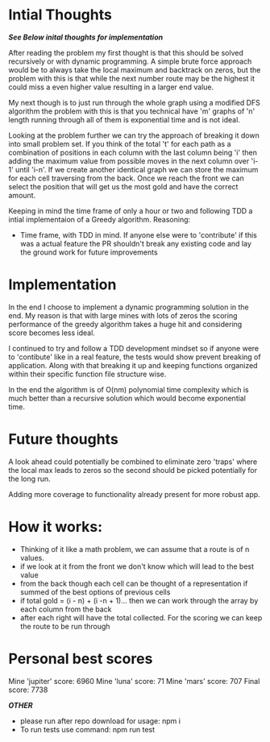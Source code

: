 # Intial Thoughts

***See Below inital thoughts for implementation***

After reading the problem my first thought is that this should be solved recursively or with dynamic programming. A simple brute force approach would be to always take the local maximum and backtrack on zeros, but the problem with this is that while the next number route may be the highest it could miss a even higher value resulting in a larger end value.

My next though is to just run through the whole graph using a modified DFS algorithm the problem with this is that you technical have 'm' graphs of 'n' length running through all of them is exponential time and is not ideal.

Looking at the problem further we can try the approach of breaking it down into small problem set. If you think of the total 't' for each path as a combination of positions in each column with the last column being 'i' then adding the maximum value from possible moves in the next column over 'i-1' until 'i-n'. If we create another identical graph we can store the maximum for each cell traversing from the back. Once we reach the front we can select the position that will get us the most gold and have the correct amount.

Keeping in mind the time frame of only a hour or two and following TDD a intial implementaion of a Greedy algorithm. Reasoning:

- Time frame, with TDD in mind. If anyone else were to 'contribute' if this was a actual feature the PR shouldn't break any existing code and lay the ground work for future improvements

# Implementation

In the end I choose to implement a dynamic programming solution in the end. My reason is that with large mines with lots of zeros the scoring performance of the greedy algorithm takes a huge hit and considering score becomes less ideal. 

I continued to try and follow a TDD development mindset so if anyone were to 'contibute' like in a real feature, the tests would show prevent breaking of application. Along with that breaking it up and keeping functions organized within their specific function file structure wise.

In the end the algorithm is of O(nm) polynomial time complexity which is much better than a recursive solution which would become exponential time.

# Future thoughts

A look ahead could potentially be combined to eliminate zero 'traps' where the local max leads to zeros so the second should be picked potentially for the long run.

Adding more coverage to functionality already present for more robust app.

# How it works:

- Thinking of it like a math problem, we can assume that a route is of n values. 
- if we look at it from the front we don't know which will lead to the best value
- from the back though each cell can be thought of a representation if summed of the best options of previous cells
- if total gold = (i - n) + (i -n + 1)... then we can work through the array by each column from the back
- after each right will have the total collected. For the scoring we can keep the route to be run through

# Personal best scores
Mine 'jupiter' score: 6960
Mine 'luna' score: 71
Mine 'mars' score: 707
Final score: 7738

***OTHER***
- please run after repo download for usage: npm i
- To run tests use command: npm run test
